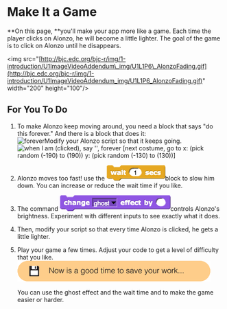 # Make It a Game

**On this page, **you'll make your app more like a game. Each time the player clicks on Alonzo, he will become a little lighter. The goal of the game is to click on Alonzo until he disappears.

&lt;img src="[http://bjc.edc.org/bjc-r/img/1-introduction/U1ImageVideoAddendum\_img/U1L1P6\_AlonzoFading.gif](http://bjc.edc.org/bjc-r/img/1-introduction/U1ImageVideoAddendum_img/U1L1P6_AlonzoFading.gif)" width="200" height="100"/&gt;

## For You To Do

1. To make Alonzo keep moving around, you need a block that says "do this forever." And there is a block that does it:  
   ![](http://bjc.edc.org/bjc-r/img/1-introduction/forever.png "forever")Modify your Alonzo script so that it keeps going.  
   ![](http://bjc.edc.org/bjc-r/img/1-introduction/U1ImageVideoAddendum_img/U1L1P6_toofast.png "when I am \(clicked\), say &apos;&apos;, forever \[next costume, go to x: \(pick random \(-190\) to \(190\)\) y: \(pick random \(-130\) to \(130\)\)\]")

2. Alonzo moves too fast! use the ![](/assets/wait1.png)block to slow him down. You can increase or reduce the wait time if you like.

3. The command ![](/blocks/changeGhost.png)controls Alonzo's brightness. Experiment with different inputs to see exactly what it does.
4. Then, modify your script so that every time Alonzo is clicked, he gets a little lighter.
5. Play your game a few times. Adjust your code to get a level of difficulty that you like.![](/assets/save.png)

    You can use the ghost effect and the wait time and to make the game easier or harder.



